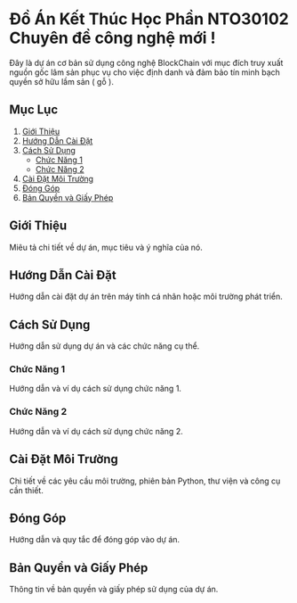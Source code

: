 # Đồ Án Kết Thúc Học Phần NTO30102 Chuyên đề công nghệ mới !

Đây là dự án cơ bản sử dụng công nghệ BlockChain với mục đích truy xuất nguồn gốc lâm sản phục vụ cho việc định danh và đảm bảo tín minh bạch quyền sở hữu lầm sản ( gỗ ).

## Mục Lục

1. [Giới Thiệu](#giới-thiệu)
2. [Hướng Dẫn Cài Đặt](#hướng-dẫn-cài-đặt)
3. [Cách Sử Dụng](#cách-sử-dụng)
    - [Chức Năng 1](#chức-năng-1)
    - [Chức Năng 2](#chức-năng-2)
4. [Cài Đặt Môi Trường](#cài-đặt-môi-trường)
5. [Đóng Góp](#đóng-góp)
6. [Bản Quyền và Giấy Phép](#bản-quyền-và-giấy-phép)

## Giới Thiệu

Miêu tả chi tiết về dự án, mục tiêu và ý nghĩa của nó.

## Hướng Dẫn Cài Đặt

Hướng dẫn cài đặt dự án trên máy tính cá nhân hoặc môi trường phát triển.

## Cách Sử Dụng

Hướng dẫn sử dụng dự án và các chức năng cụ thể.

### Chức Năng 1

Hướng dẫn và ví dụ cách sử dụng chức năng 1.

### Chức Năng 2

Hướng dẫn và ví dụ cách sử dụng chức năng 2.

## Cài Đặt Môi Trường

Chi tiết về các yêu cầu môi trường, phiên bản Python, thư viện và công cụ cần thiết.

## Đóng Góp

Hướng dẫn và quy tắc để đóng góp vào dự án.

## Bản Quyền và Giấy Phép

Thông tin về bản quyền và giấy phép sử dụng của dự án.

